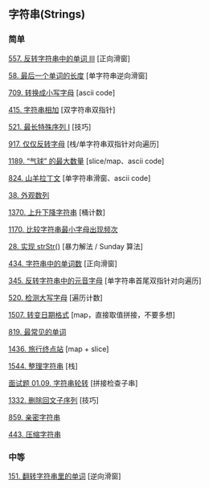 ## 字符串(Strings)

### 简单

[557. 反转字符串中的单词 III](https://leetcode-cn.com/problems/reverse-words-in-a-string-iii/) [正向滑窗]

[58. 最后一个单词的长度](https://leetcode-cn.com/problems/length-of-last-word/) [单字符串逆向滑窗]

[709. 转换成小写字母](https://leetcode-cn.com/problems/to-lower-case/) [ascii code]

[415. 字符串相加](https://leetcode-cn.com/problems/add-strings/) [双字符串双指针]

[521. 最长特殊序列 Ⅰ](https://leetcode-cn.com/problems/longest-uncommon-subsequence-i/) [技巧]

[917. 仅仅反转字母](https://leetcode-cn.com/problems/reverse-only-letters/) [栈/单字符串双指针对向遍历]

[1189. “气球” 的最大数量](https://leetcode-cn.com/problems/maximum-number-of-balloons/) [slice/map、ascii code]

[824. 山羊拉丁文](https://leetcode-cn.com/problems/goat-latin/) [单字符串滑窗、ascii code]

[38. 外观数列](https://leetcode-cn.com/problems/count-and-say/)

[1370. 上升下降字符串](https://leetcode-cn.com/problems/increasing-decreasing-string/) [桶计数]

[1170. 比较字符串最小字母出现频次](https://leetcode-cn.com/problems/compare-strings-by-frequency-of-the-smallest-character/)

[28. 实现 strStr()](https://leetcode-cn.com/problems/implement-strstr/) [暴力解法 / Sunday 算法]

[434. 字符串中的单词数](https://leetcode-cn.com/problems/number-of-segments-in-a-string/) [正向滑窗]

[345. 反转字符串中的元音字母](https://leetcode-cn.com/problems/reverse-vowels-of-a-string/) [单字符串首尾双指针对向遍历]

[520. 检测大写字母](https://leetcode-cn.com/problems/detect-capital/) [遍历计数]

[1507. 转变日期格式](https://leetcode-cn.com/problems/reformat-date/) [map，直接取值拼接，不要多想]

[819. 最常见的单词](https://leetcode-cn.com/problems/most-common-word/)

[1436. 旅行终点站](https://leetcode-cn.com/problems/destination-city/) [map + slice]

[1544. 整理字符串](https://leetcode-cn.com/problems/make-the-string-great/) [栈]

[面试题 01.09. 字符串轮转](https://leetcode-cn.com/problems/string-rotation-lcci/) [拼接检查子串]

[1332. 删除回文子序列](https://leetcode-cn.com/problems/remove-palindromic-subsequences/) [技巧]

[859. 亲密字符串](https://leetcode-cn.com/problems/buddy-strings/)

[443. 压缩字符串](https://leetcode-cn.com/problems/string-compression/)


### 中等

[151. 翻转字符串里的单词](https://leetcode-cn.com/problems/reverse-words-in-a-string/) [逆向滑窗]